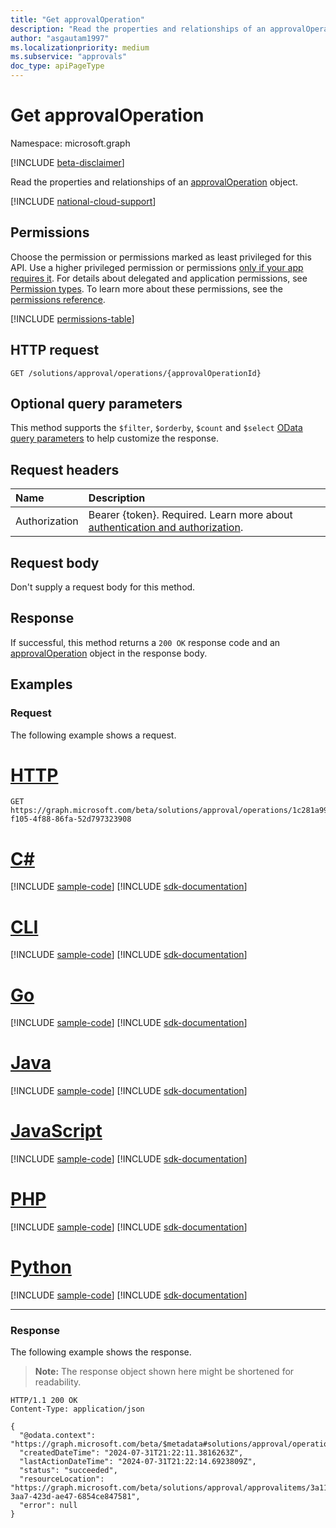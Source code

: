```yaml
---
title: "Get approvalOperation"
description: "Read the properties and relationships of an approvalOperation object."
author: "asgautam1997"
ms.localizationpriority: medium
ms.subservice: "approvals"
doc_type: apiPageType
---
```


# Get approvalOperation

Namespace: microsoft.graph

[!INCLUDE [beta-disclaimer](../../includes/beta-disclaimer.md)]

Read the properties and relationships of an [approvalOperation](../resources/approvaloperation.md) object.

[!INCLUDE [national-cloud-support](../../includes/global-only.md)]

## Permissions

Choose the permission or permissions marked as least privileged for this API. Use a higher privileged permission or permissions [only if your app requires it](/graph/permissions-overview#best-practices-for-using-microsoft-graph-permissions). For details about delegated and application permissions, see [Permission types](/graph/permissions-overview#permission-types). To learn more about these permissions, see the [permissions reference](/graph/permissions-reference).

<!-- { "blockType": "permissions", "name": "approvaloperation_get" } -->
[!INCLUDE [permissions-table](../includes/permissions/approvaloperation-get-permissions.md)]

## HTTP request

<!-- {
  "blockType": "ignored"
}
-->
``` http
GET /solutions/approval/operations/{approvalOperationId}
```

## Optional query parameters

This method supports the `$filter`, `$orderby`, `$count` and `$select` [OData query parameters](/graph/query-parameters) to help customize the response.

## Request headers

|Name|Description|
|:---|:---|
|Authorization|Bearer {token}. Required. Learn more about [authentication and authorization](/graph/auth/auth-concepts).|

## Request body

Don't supply a request body for this method.

## Response

If successful, this method returns a `200 OK` response code and an [approvalOperation](../resources/approvaloperation.md) object in the response body.

## Examples

### Request

The following example shows a request.
# [HTTP](#tab/http)
<!-- {
  "blockType": "request",
  "name": "get_approvaloperation"
}
-->
``` http
GET https://graph.microsoft.com/beta/solutions/approval/operations/1c281a99-f105-4f88-86fa-52d797323908
```

# [C#](#tab/csharp)
[!INCLUDE [sample-code](../includes/snippets/csharp/get-approvaloperation-csharp-snippets.md)]
[!INCLUDE [sdk-documentation](../includes/snippets/snippets-sdk-documentation-link.md)]

# [CLI](#tab/cli)
[!INCLUDE [sample-code](../includes/snippets/cli/get-approvaloperation-cli-snippets.md)]
[!INCLUDE [sdk-documentation](../includes/snippets/snippets-sdk-documentation-link.md)]

# [Go](#tab/go)
[!INCLUDE [sample-code](../includes/snippets/go/get-approvaloperation-go-snippets.md)]
[!INCLUDE [sdk-documentation](../includes/snippets/snippets-sdk-documentation-link.md)]

# [Java](#tab/java)
[!INCLUDE [sample-code](../includes/snippets/java/get-approvaloperation-java-snippets.md)]
[!INCLUDE [sdk-documentation](../includes/snippets/snippets-sdk-documentation-link.md)]

# [JavaScript](#tab/javascript)
[!INCLUDE [sample-code](../includes/snippets/javascript/get-approvaloperation-javascript-snippets.md)]
[!INCLUDE [sdk-documentation](../includes/snippets/snippets-sdk-documentation-link.md)]

# [PHP](#tab/php)
[!INCLUDE [sample-code](../includes/snippets/php/get-approvaloperation-php-snippets.md)]
[!INCLUDE [sdk-documentation](../includes/snippets/snippets-sdk-documentation-link.md)]

# [Python](#tab/python)
[!INCLUDE [sample-code](../includes/snippets/python/get-approvaloperation-python-snippets.md)]
[!INCLUDE [sdk-documentation](../includes/snippets/snippets-sdk-documentation-link.md)]

---

### Response

The following example shows the response.
> **Note:** The response object shown here might be shortened for readability.
<!-- {
  "blockType": "response",
  "truncated": true,
  "@odata.type": "microsoft.graph.approvalOperation"
}
-->
``` http
HTTP/1.1 200 OK
Content-Type: application/json

{
  "@odata.context": "https://graph.microsoft.com/beta/$metadata#solutions/approval/operations/$entity",
  "createdDateTime": "2024-07-31T21:22:11.3816263Z",
  "lastActionDateTime": "2024-07-31T21:22:14.6923809Z",
  "status": "succeeded",
  "resourceLocation": "https://graph.microsoft.com/beta/solutions/approval/approvalitems/3a11d210-3aa7-423d-ae47-6854ce847581",
  "error": null
}
```

